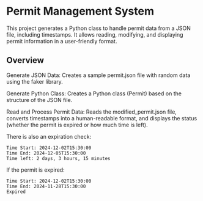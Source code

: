 # Permit Management System
This project generates a Python class to handle permit data from a JSON file, including timestamps. It allows reading, modifying, and displaying permit information in a user-friendly format.

## Overview
Generate JSON Data: Creates a sample permit.json file with random data using the faker library.

Generate Python Class: Creates a Python class (Permit) based on the structure of the JSON file.

Read and Process Permit Data: Reads the modified_permit.json file, converts timestamps into a human-readable format, and displays the status (whether the permit is expired or how much time is left).

There is also an expiration check:
```
Time Start: 2024-12-02T15:30:00
Time End: 2024-12-05T15:30:00
Time left: 2 days, 3 hours, 15 minutes
```

If the permit is expired:
```
Time Start: 2024-12-02T15:30:00
Time End: 2024-11-28T15:30:00
Expired
```
